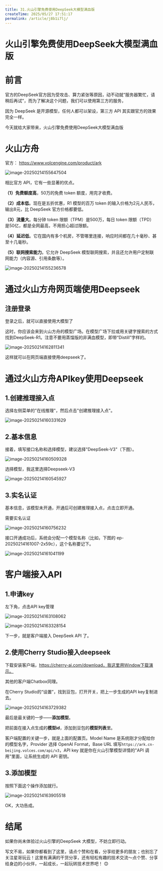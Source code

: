 ```yaml
---
title: 31.火山引擎免费使用DeepSeek大模型满血版
createTime: 2025/05/27 17:51:17
permalink: /article/j8b1i7lj/
---
```

# 火山引擎免费使用DeepSeek大模型满血版

# 前言

官方的DeepSeek官方因为受攻击、算力紧张等原因，动不动就“服务器繁忙，请稍后再试”，而为了解决这个问题，我们可以使用第三方的服务，

因为 DeepSeek 是开源模型，任何人都可以架设，第三方 API 其实跟官方的效果完全一样。

今天就给大家带来，火山引擎免费使用DeepSeek大模型满血版

# 火山方舟

 官方： https://www.volcengine.com/product/ark

![image-20250214155647504](https://imgoss.xgss.net/picgo/image-20250214155647504.png?aliyun)

相比官方 API，它有一些显著的优点。

**（1）免费额度高**，50万的免费 token 额度，用完才收费。

**（2）成本低**。现在是五折优惠，R1 模型的百万 token 的输入价格为2元人民币，输出8元，比 DeepSeek 官方价格都要低。

**（3）流量大**。每分钟 token 限额（TPM）是500万，每日 token 限额（TPD）是50亿，都是全网最高，不用担心超过限额。

**（4）延迟低**。它在国内有多个机房，不管哪里连接，响应时间都在几十毫秒、甚至十几毫秒。

**（5）联网搜索能力**。它允许 DeepSeek 模型联网搜索，并且还允许用户定制联网能力（内容源、引用条数等）。



![image-20250214155236578](https://imgoss.xgss.net/picgo/image-20250214155236578.png?aliyun)



# 通过火山方舟网页端使用Deepseek

## 注册登录

登录之后，就可以直接使用大模型了

这时，你应该会来到火山方舟的模型广场。在模型广场下拉或用关键字搜索的方式找到DeepSeek-R1。注意不要用蒸馏版的非满血模型，即带“Distill”字样的。

![image-20250214162811341](https://imgoss.xgss.net/picgo/image-20250214162811341.png?aliyun)

这样就可以在网页端直接使用deepseek了。



# 通过火山方舟APIkey使用Deepseek

## 1.创建推理接入点

选择左侧菜单的"在线推理"，然后点击"创建推理接入点"。

![image-20250214160331629](https://imgoss.xgss.net/picgo/image-20250214160331629.png?aliyun)

## 2.基本信息

接着，填写接口名称和选择模型，建议选择"DeepSeek-V3"（下图）。

![image-20250214160509328](https://imgoss.xgss.net/picgo/image-20250214160509328.png?aliyun)

选择模型，我这里选择Deepseek-V3

![image-20250214160545927](https://imgoss.xgss.net/picgo/image-20250214160545927.png?aliyun)

## 3.实名认证

基本信息，该模型未开通，开通后可创建推理接入点，点击立即开通。

需要实名认证

![image-20250214160756232](https://imgoss.xgss.net/picgo/image-20250214160756232.png?aliyun)

接口开通成功后，系统会分配一个模型名称（比如，下图的 ep-20250214161007-2x59c），这个名称要记下。

![image-20250214161041199](https://imgoss.xgss.net/picgo/image-20250214161041199.png?aliyun)



# 客户端接入API

## 1.申请key

左下角，点击API key管理



![image-20250214163108062](https://imgoss.xgss.net/picgo/image-20250214163108062.png?aliyun)



![image-20250214163328154](https://imgoss.xgss.net/picgo/image-20250214163328154.png?aliyun)



下一步，就是客户端接入 DeepSeek API 了。



## 2.使用Cherry Studio接入deepseek

下载安装客户端，https://cherry-ai.com/download，我这里用Window下载演示。

其他的客户端Chatbox同理。

在Cherry Studio的“设置”，找到豆包，打开开关，把上一步生成的API key复制进去。

![image-20250214163729382](https://imgoss.xgss.net/picgo/image-20250214163729382.png?aliyun)



最后是最关键的一步——**添加模型**。

把前面在接入点生成的**模型id**，添加到豆包的**模型列表**里。

客户端配置的关键一步，就是上面的配置页。Model Name 是系统刚才分配给你的模型名字，Provider 选择 OpenAI Format，Base URL 填写`https://ark.cn-beijing.volces.com/api/v3`，API key 就是你在火山引擎模型详情的"API 调用"里面，让系统生成的 API 密钥。

## 3.添加模型

按照下面这个操作添加就行。

![image-20250214163905518](https://imgoss.xgss.net/picgo/image-20250214163905518.png?aliyun)

OK，大功告成。

# 结尾

如果你尚未体验过火山引擎的DeepSeek 大模型，不妨立即行动。

写文不易，如果你都看到了这里，请点个赞和在看，分享给更多的朋友；也别忘了关注星哥玩云！这里有满满的干货分享，还有轻松有趣的技术交流～点个赞、分享给身边的小伙伴，一起成长，一起玩转技术世界吧！ 😊

